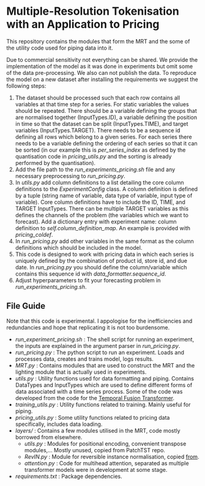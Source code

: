 # Multiple-Resolution Tokenisation with an Application to Pricing
This repository contains the modules that form the MRT and the some of the utility code used for piping data into it.

Due to commercial sensitivity not everything can be shared. We provide the implementation of the model as it was done in experiments but omit some of the data pre-processing. We also can not publish the data. To reproduce the model on a new dataset after installing the requirements we suggest the following steps:

1. The dataset should be processed such that each row contains all variables at that time step for a series. For static variables the values should be repeated. There should be a variable defining the groups that are normalised together (InputTypes.ID), a variable defining the position in time so that the dataset can be split (InputTypes.TIME), and target variables (InputTypes.TARGET). There needs to be a sequence id defining all rows which belong to a given series. For each series there needs to be a variable defining the ordering of each series so that it can be sorted (in our example this is *per_series_index* as defined by the quantisation code in *pricing_utils.py* and the sorting is already performed by the quantisation). 
2. Add the file path to the *run_experiments_pricing.sh* file and any necessary preprocessing to *run_pricing.py*.
3. In *utils.py* add column definitions to a list detailing the core column definitions to the *ExperimentConfig* class. A column definition is defined by a tuple (string name of variable, data type of variable, input type of variable). Core column definitions have to include the ID, TIME, and TARGET InputTypes. There can be multiple TARGET variables as this defines the channels of the problem (the variables which we want to forecast). Add a dictionary entry with experiment name: column definition to *self.column_definition_map*. An example is provided with *pricing_coldef*.
4. In *run_pricing.py* add other variables in the same format as the column definitions which should be included in the model.
5. This code is designed to work with pricing data in which each series is uniquely defined by the combination of product id, store id, and due date. In *run_pricing.py* you should define the column/variable which contains this sequence id with *data_formatter.sequence_id*.
6. Adjust hyperparameters to fit your forecasting problem in *run_experiments_pricing.sh*.


## File Guide
Note that this code is experimental. I appologise for the inefficiencies and redundancies and hope that replicating it is not too burdensome.
- *run_experiment_pricing.sh* : The shell script for running an experiment, the inputs are explained in the argument parser in *run_pricing.py*.
- *run_pricing.py* : The python script to run an experiment. Loads and processes data, creates and trains model, logs results.
- *MRT.py* : Contains modules that are used to construct the MRT and the lighting module that is actually used in experiments.
- *utils.py* : Utility functions used for data formatting and piping. Contains DataTypes and InputTypes which are used to define different forms of data associated with a time series process. Some of the code was developed from the code for the [Temporal Fusion Transformer](https://github.com/google-research/google-research/tree/master/tft).
- *training_utils.py* : Utility functions related to training. Mainly useful for piping.
- *pricing_utils.py* : Some utility functions related to pricing data specifically, includes data loading.
- *layers/* : Contains a few modules utilised in the MRT, code mostly borrowed from elsewhere.
  - *utils.py* : Modules for positional encoding, convenient transpose modules,... Mostly unused, copied from PatchTST repo.
  - *RevIN.py* : Module for reversible instance normalisation, copied [from](https://github.com/ts-kim/RevIN).
  - *attention.py* : Code for multihead attention, separated as multiple transformer models were in development at some stage.
- *requirements.txt* : Package dependencies.
